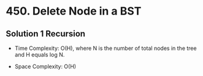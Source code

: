 # 450. Delete Node in a BST

## Solution 1 Recursion

* Time Complexity: O(H), where N is the number of total nodes in the tree and H equals log N.

* Space Complexity: O(H)
